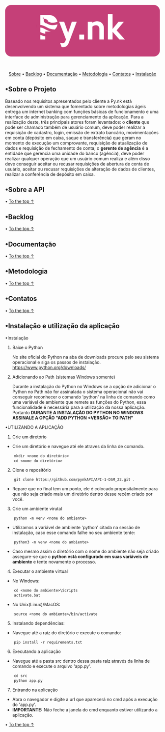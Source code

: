 <div align="center">

![readme_banner](doc/img/bannerPynk.png)
</div>
<br id="top">
<p align="center" id="pseudo_nav">
    <a href="#sobre">Sobre</a> •
    <a href="#backlog">Backlog</a> •
    <a href="#doc">Documentação</a> •
    <a href="#metodologia">Metodologia</a> •
    <a href="#contato">Contatos</a> •
    <a href="#instalacao">Instalação</a>
</p>

<span id="sobre">

## •Sobre o Projeto
Baseado nos requisitos apresentados pelo cliente a Py.nk está desenvolvendo um sistema que fomentado sobre metodologias ágeis entrega um internet banking com funções básicas de funcionamento e uma interface de administração para gerenciamento da aplicação. Para a realização deste, três principais atores foram levantados: o **cliente** que pode ser chamado também de usuário comum, deve poder realizar a requisição de cadastro, login, emissão de extrato bancário, movimentações em conta (depósito em caixa, saque e transferência) que geram no momento de execução um comprovante, requisição de atualização de dados e requisição de fechamento de conta; o **gerente de agência** é a entidade que gerencia uma unidade do banco (agência), deve poder realizar qualquer operação que um usuário comum realiza e além disso deve conseguir aceitar ou recusar requisições de abertura de conta de usuário, aceitar ou recusar requisições de alteração de dados de clientes, realizar a conferência de depósito em caixa.

## •Sobre a API
• [To the top ↑](#top)

<span id="backlog">

## •Backlog
• [To the top ↑](#top)

<span id="doc">

## •Documentação
• [To the top ↑](#top)

<span id="metodologia">

## •Metodologia
• [To the top ↑](#top)

<span id="contato">

## •Contatos
• [To the top ↑](#top)

<span id="instalacao">

## •Instalação e utilização da aplicação
•Instalação
1. Baixe o Python

    No site oficial do Python na aba de downloads procure pelo seu sistema operacional e siga os passos de instalação.
    https://www.python.org/downloads/

2. Adicionando ao Path (sistemas Windows somente)

    Durante a instalação do Python no Windows se a opção de adicionar o Python no Path não for assinalada o sistema operacional não vai conseguir reconhecer o comando 'python' na linha de comando como uma variável de ambiente que remete as funções do Python, essa funcionalidade é necessária para a utilização da nossa aplicação. Portanto **DURANTE A INSTALAÇÃO DO PYTHON NO WINDOWS ASSINALE A OPÇÃO "ADD PYTHON <VERSÃO> TO PATH"**

•UTILIZANDO A APLICAÇÃO
1. Crie um diretório
- Crie um diretório e navegue até ele atraves da linha de comando.

```console
    mkdir <nome do diretório>
    cd <nome do diretório>
```

2. Clone o repositório

```console
    git clone https://github.com/pynkAPI/API-1-DSM_22.git .
```
- Repare que no final tem um ponto, ele é colocado propositalmente para que não seja criado mais um diretório dentro desse recém criado por você.

3. Crie um ambiente virutal

```console
    python -m venv <nome do ambiente>
```
- Utilizamos a variável de ambiente 'python' citada na sessão de instalação, caso esse comando falhe no seu ambiente tente:
```console
    python3 -m venv <nome do ambiente>
```
- Caso mesmo assim o diretório com o nome do ambiente não seja criado assegure-se que o **python está configurado em suas variáveis de ambiente** e tente novamente o processo.

4. Executar o ambiente virtual

- No Windows:

```console
    cd <nome do ambiente>\Scripts
    activate.bat
```

- No Unix(Linux)/MacOS:
```console
    source <nome do ambiente>/bin/activate
```

5. Instalando dependências:

- Navegue até a raiz do diretório e execute o comando:
```console
    pip install -r requirements.txt
```

6. Executando a aplicação

- Navegue até a pasta src dentro dessa pasta raíz através da linha de comando e execute o arquivo 'app.py'.

```console
    cd src
    python app.py
```  

7. Entrando na aplicação
- Abra o navegador e digite a url que aparecerá no cmd após a execução do 'app.py'.
- **IMPORTANTE:** Não feche a janela do cmd enquanto estiver utilizando a aplicação.

• [To the top ↑](#top)
